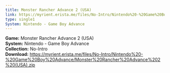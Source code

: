 ```yaml
---
title: Monster Rancher Advance 2 (USA)
link: https://myrient.erista.me/files/No-Intro/Nintendo%20-%20Game%20Boy%20Advance/Monster%20Rancher%20Advance%202%20(USA).zip
type: single1
System: Nintendo - Game Boy Advance
---
```

<b>Game:</b> Monster Rancher Advance 2 (USA)<br>
<b>System:</b> Nintendo - Game Boy Advance<br>
<b>Collection:</b> No-Intro<br>
<b>Download:</b> https://myrient.erista.me/files/No-Intro/Nintendo%20-%20Game%20Boy%20Advance/Monster%20Rancher%20Advance%202%20(USA).zip